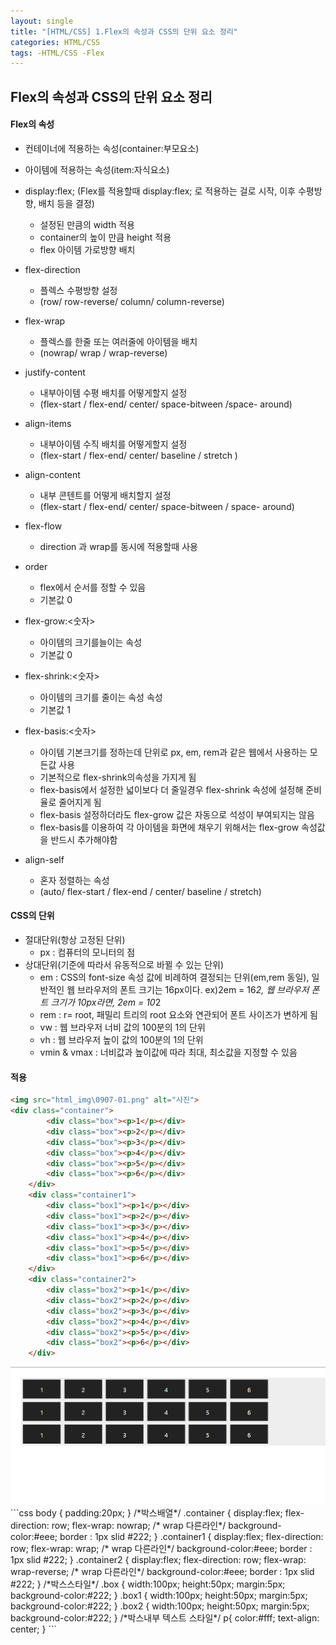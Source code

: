 ```yaml
---
layout: single
title: "[HTML/CSS] 1.Flex의 속성과 CSS의 단위 요소 정리"
categories: HTML/CSS
tags: -HTML/CSS -Flex
---
```


## Flex의 속성과 CSS의 단위 요소 정리

#### Flex의 속성
 - 컨테이너에 적용하는 속성(container:부모요소)
 - 아이템에 적용하는 속성(item:자식요소)

- display:flex; (Flex를 적용할때 display:flex; 로 적용하는 걸로 시작, 이후 수평방향, 배치 등을 결정)
    - 설정된 만큼의 width 적용
    - container의 높이 만큼 height 적용
    - flex 아이템 가로방향 배치

- flex-direction
    - 플렉스 수평방향 설정
    - (row/ row-reverse/ column/ column-reverse)

- flex-wrap
    - 플렉스를 한줄 또는 여러줄에 아이템을 배치
    - (nowrap/ wrap / wrap-reverse)

- justify-content
    - 내부아이템 수평 배치를 어떻게할지 설정
    - (flex-start / flex-end/ center/ space-bitween /space- around)

- align-items
    - 내부아이템 수직 배치를 어떻게할지 설정
    - (flex-start / flex-end/ center/ baseline / stretch
    )

- align-content
    - 내부 콘텐트를 어떻게 배치할지 설정
    - (flex-start / flex-end/ center/ space-bitween / space- around)

- flex-flow
    - direction 과 wrap를 동시에 적용할때 사용


- order
    - flex에서 순서를 정할 수 있음 
    - 기본값 0

- flex-grow:<숫자>
    - 아이템의 크기를늘이는 속성
    - 기본값 0

- flex-shrink:<숫자>
    - 아이템의 크기를 줄이는 속성 속성
    - 기본값 1

- flex-basis:<숫자>
    - 아이템 기본크기를 정하는데 단위로 px, em, rem과 같은 웹에서 사용하는 모든값 사용 
    - 기본적으로 flex-shrink의속성을 가지게 됨
    - flex-basis에서 설정한 넓이보다 더 줄일경우 flex-shrink 속성에 설정해 준비율로 줄어지게 됨
    - flex-basis 설정하더라도 flex-grow 값은 자동으로 석성이 부여되지는 않음
    - flex-basis를 이용하여 각 아이템을 화면에 채우기 위해서는 flex-grow 속성값을 반드시 추가해야함


- align-self
    - 혼자 정렬하는 속성
    - (auto/ flex-start / flex-end / center/ baseline / stretch)


#### CSS의 단위
- 절대단위(항상 고정된 단위)
    - px : 컴퓨터의 모니터의 점
- 상대단위(기준에 따라서 유동적으로 바뀔 수 있는 단위)
    - em : CSS의 font-size 속성 값에 비례하여 결정되는 단위(em,rem 동일), 일반적인 웹 브라우저의 폰트 크기는 16px이다.
    ex)2em = 16*2, 웹 브라우저 폰트 크기가 10px라면, 2em = 10*2
    - rem : r= root, 패밀리 트리의 root 요소와 연관되어 폰트 사이즈가 변하게 됨
    - vw : 웹 브라우저 너비 값의 100분의 1의 단위
    - vh : 웹 브라우저 높이 값의 100분의 1의 단위
    - vmin & vmax : 너비값과 높이값에 따라 최대, 최소값을 지정할 수 있음

#### 적용
```html
<img src="html_img\0907-01.png" alt="사진">
<div class="container">
        <div class="box"><p>1</p></div>
        <div class="box"><p>2</p></div>
        <div class="box"><p>3</p></div>
        <div class="box"><p>4</p></div>
        <div class="box"><p>5</p></div>
        <div class="box"><p>6</p></div>
    </div>
    <div class="container1">
        <div class="box1"><p>1</p></div>
        <div class="box1"><p>2</p></div>
        <div class="box1"><p>3</p></div>
        <div class="box1"><p>4</p></div>
        <div class="box1"><p>5</p></div>
        <div class="box1"><p>6</p></div>
    </div>
    <div class="container2">
        <div class="box2"><p>1</p></div>
        <div class="box2"><p>2</p></div>
        <div class="box2"><p>3</p></div>
        <div class="box2"><p>4</p></div>
        <div class="box2"><p>5</p></div>
        <div class="box2"><p>6</p></div>
    </div>
```

<img src="html_img\0907-02.png" alt="사진">
```css
body {
    padding:20px;
}
/*박스배열*/
.container {
    display:flex;
    flex-direction: row;
    flex-wrap: nowrap;
    /* wrap 다른라인*/
    background-color:#eee;
    border : 1px slid #222;
}
.container1 {
    display:flex;
    flex-direction: row;
    flex-wrap: wrap;
    /* wrap 다른라인*/
    background-color:#eee;
    border : 1px slid #222;
}
.container2 {
    display:flex;
    flex-direction: row;
    flex-wrap: wrap-reverse;
    /* wrap 다른라인*/
    background-color:#eee;
    border : 1px slid #222;
}
/*박스스타일*/
.box {
    width:100px;
    height:50px;
    margin:5px;
    background-color:#222;
}
.box1 {
    width:100px;
    height:50px;
    margin:5px;
    background-color:#222;
}
.box2 {
    width:100px;
    height:50px;
    margin:5px;
    background-color:#222;
}
/*박스내부 텍스트 스타일*/
p{
    color:#fff;
    text-align: center;
}
```

